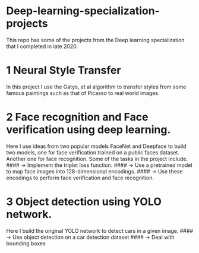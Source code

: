 # Deep-learning-specialization-projects
This repo has some of the projects from the Deep learning specialization that I completed in late 2020. 
# 1  Neural Style Transfer
In this project I use the Gatys, et al algorithm to transfer styles from some famous paintings such as that of Picasso to real world images. 

# 2 Face recognition and Face verification using deep learning.
Here I use ideas from two popular models FaceNet and Deepface to build two models, one for face verification trained on a public faces dataset. 
Another one for face recognition. Some of the tasks in the project include. 
      #### -> Implement the triplet loss function. 
      #### -> Use a pretrained model to map face images into 128-dimensional encodings. 
      #### -> Use these encodings to perform face verification and face recognition.

# 3 Object detection using YOLO network. 
Here I build the original YOLO network to detect cars in a given image. 
      #### -> Use object detection on a car detection dataset 
      #### -> Deal with bounding boxes
